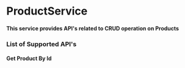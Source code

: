 # ProductService

#### This service provides API's related to CRUD operation on Products

### List of Supported API's

#### Get Product By Id



